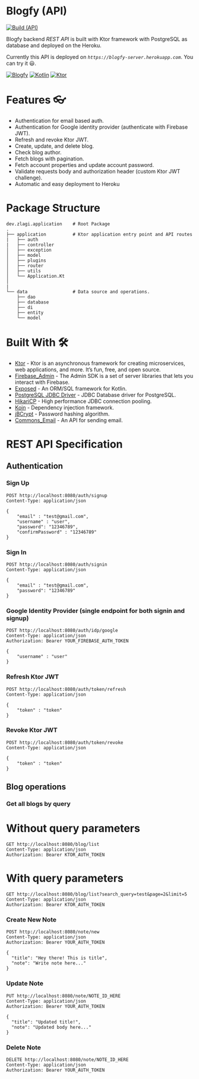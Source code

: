 # Blogfy (API)

[![Build (API)](https://github.com/Zlagi/blogfy-api/actions/workflows/run-build.yml/badge.svg)](https://github.com/Zlagi/blogfy-api/actions/workflows/run-build.yml)

Blogfy backend _REST API_ is built with Ktor framework with PostgreSQL as database and deployed on the Heroku.

Currently this API is deployed on _`https://blogfy-server.herokuapp.com`_. You can try it 😃.

[![Blogfy](https://img.shields.io/badge/Blogfy✅-APK-red.svg?style=for-the-badge&logo=android)](https://github.com/Zlagi/Blogfy/releases/tag/4)
[![Kotlin](https://img.shields.io/badge/kotlin-1.6.10-orange.svg?logo=kotlin)](http://kotlinlang.org)
[![Ktor](https://img.shields.io/badge/ktor-1.6.7-orange.svg?logo=kotlin)](https://ktor.io)

# Features 👓

- Authentication for email based auth.
- Authentication for Google identity provider (authenticate with Firebase JWT).
- Refresh and revoke Ktor JWT.
- Create, update, and delete blog.
- Check blog author.
- Fetch blogs with pagination.
- Fetch account properties and update account password.
- Validate requests body and authorization header (custom Ktor JWT challenge).
- Automatic and easy deployment to Heroku

# Package Structure
    
    dev.zlagi.application    # Root Package
    .
    ├── application          # Ktor application entry point and API routes
    |   ├── auth             
    |   ├── controller        
    │   ├── exception        
    │   ├── model            
    │   ├── plugins          
    │   ├── router           
    │   ├── utils            
    │   └── Application.Kt   
    │
    |
    └── data                 # Data source and operations.
        ├── dao       
        ├── database        
        ├── di            
        ├── entity          
        └── model
        
# Built With 🛠
- [Ktor](https://ktor.io/) - Ktor is an asynchronous framework for creating microservices, web applications, and more. It’s fun, free, and open source.
- [Firebase_Admin](https://firebase.google.com/docs/admin/setup) - The Admin SDK is a set of server libraries that lets you interact with Firebase.
- [Exposed](https://github.com/JetBrains/Exposed) - An ORM/SQL framework for Kotlin.
- [PostgreSQL JDBC Driver](https://jdbc.postgresql.org/) - JDBC Database driver for PostgreSQL.
- [HikariCP](https://github.com/brettwooldridge/HikariCP) - High performance JDBC connection pooling.
- [Koin](https://insert-koin.io/docs/reference/koin-ktor/ktor/) - Dependency injection framework.
- [jBCrypt](https://www.mindrot.org/projects/jBCrypt/) - Password hashing algorithm.
- [Commons_Email](https://commons.apache.org/email/) - An API for sending email.

# REST API Specification

## Authentication

### Sign Up

```http
POST http://localhost:8080/auth/signup
Content-Type: application/json

{
    "email" : "test@gmail.com",
    "username" : "user",
    "password": "12346789",
    "confirmPassword" : "12346789"
}

```

### Sign In

```http
POST http://localhost:8080/auth/signin
Content-Type: application/json

{
    "email" : "test@gmail.com",
    "password": "12346789"
}

```

### Google Identity Provider (single endpoint for both signin and signup)

```http
POST http://localhost:8080/auth/idp/google
Content-Type: application/json
Authorization: Bearer YOUR_FIREBASE_AUTH_TOKEN

{
    "username" : "user"
}

```

### Refresh Ktor JWT

```http
POST http://localhost:8080/auth/token/refresh
Content-Type: application/json

{
    "token" : "token"
}

```

### Revoke Ktor JWT

```http
POST http://localhost:8080/auth/token/revoke
Content-Type: application/json

{
    "token" : "token"
}

```

## Blog operations

### Get all blogs by query

# Without query parameters
```http
GET http://localhost:8080/blog/list
Content-Type: application/json
Authorization: Bearer KTOR_AUTH_TOKEN
```
# With query parameters
```http
GET http://localhost:8080/blog/list?search_query=test&page=2&limit=5
Content-Type: application/json
Authorization: Bearer KTOR_AUTH_TOKEN
```

### Create New Note

```http
POST http://localhost:8080/note/new
Content-Type: application/json
Authorization: Bearer YOUR_AUTH_TOKEN

{
  "title": "Hey there! This is title",
  "note": "Write note here..."
}
```

### Update Note

```http
PUT http://localhost:8080/note/NOTE_ID_HERE
Content-Type: application/json
Authorization: Bearer YOUR_AUTH_TOKEN

{
  "title": "Updated title!",
  "note": "Updated body here..."
}
```

### Delete Note

```http
DELETE http://localhost:8080/note/NOTE_ID_HERE
Content-Type: application/json
Authorization: Bearer YOUR_AUTH_TOKEN
```
